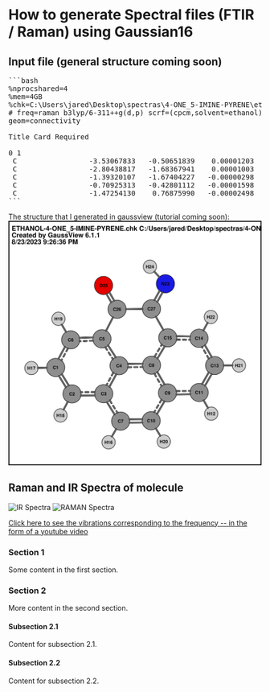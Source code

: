 # How to generate Spectral files (FTIR / Raman) using Gaussian16

## Input file (general structure coming soon)

<pre>
```bash
%nprocshared=4
%mem=4GB
%chk=C:\Users\jared\Desktop\spectras\4-ONE_5-IMINE-PYRENE\ethanol_solvent\ETHANOL-4-ONE_5-IMINE-PYRENE.chk
# freq=raman b3lyp/6-311++g(d,p) scrf=(cpcm,solvent=ethanol)
geom=connectivity

Title Card Required

0 1 
 C                 -3.53067833   -0.50651839    0.00001203
 C                 -2.80438817   -1.68367941    0.00001003
 C                 -1.39320107   -1.67404227   -0.00000298
 C                 -0.70925313   -0.42801112   -0.00001598
 C                 -1.47254130    0.76875990   -0.00002498
```
</pre>

The structure that I generated in gaussview (tutorial coming soon):
![SVG Image](4-ONE_5-IMINE-PYRENE.svg)

## Raman and IR Spectra of molecule
![IR Spectra](4-ONE_5-IMINE-PYRENE_EtOH_IR.svg)
![RAMAN Spectra](4-ONE_5-IMINE-PYRENE_EtOH_RAMAN.svg)

[Click here to see the vibrations corresponding to the frequency -- in the form of a youtube video](https://youtu.be/OEnIv5xCmJs )

### Section 1

Some content in the first section.

### Section 2

More content in the second section.

#### Subsection 2.1

Content for subsection 2.1.

#### Subsection 2.2

Content for subsection 2.2.
